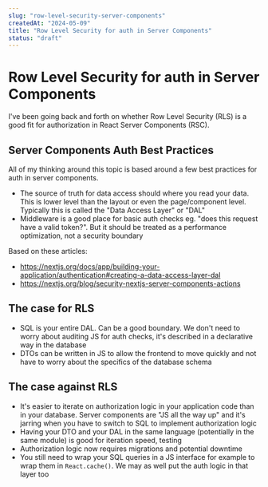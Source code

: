 ```yaml
---
slug: "row-level-security-server-components"
createdAt: "2024-05-09"
title: "Row Level Security for auth in Server Components"
status: "draft"
---
```


# Row Level Security for auth in Server Components

I've been going back and forth on whether Row Level Security (RLS) is a good fit for authorization in React Server Components (RSC).

## Server Components Auth Best Practices

All of my thinking around this topic is based around a few best practices for auth in server components.

- The source of truth for data access should where you read your data. This is lower level than the layout or even the page/component level. Typically this is called the "Data Access Layer" or "DAL"
- Middleware is a good place for basic auth checks eg. "does this request have a valid token?". But it should be treated as a performance optimization, not a security boundary

Based on these articles:

- https://nextjs.org/docs/app/building-your-application/authentication#creating-a-data-access-layer-dal
- https://nextjs.org/blog/security-nextjs-server-components-actions

## The case for RLS

- SQL is your entire DAL. Can be a good boundary. We don't need to worry about auditing JS for auth checks, it's described in a declarative way in the database
- DTOs can be written in JS to allow the frontend to move quickly and not have to worry about the specifics of the database schema

## The case against RLS

- It's easier to iterate on authorization logic in your application code than in your database. Server components are "JS all the way up" and it's jarring when you have to switch to SQL to implement authorization logic
- Having your DTO and your DAL in the same language (potentially in the same module) is good for iteration speed, testing
- Authorization logic now requires migrations and potential downtime
- You still need to wrap your SQL queries in a JS interface for example to wrap them in `React.cache()`. We may as well put the auth logic in that layer too
